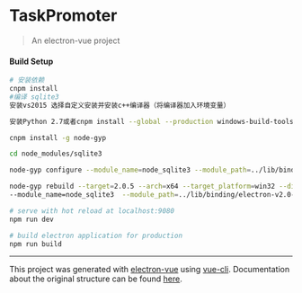 # TaskPromoter

> An electron-vue project 

#### Build Setup

``` bash
# 安装依赖
cnpm install
#编译 sqlite3
安装vs2015 选择自定义安装并安装c++编译器（将编译器加入环境变量）

安装Python 2.7或者cnpm install --global --production windows-build-tools

cnpm install -g node-gyp

cd node_modules/sqlite3

node-gyp configure --module_name=node_sqlite3 --module_path=../lib/binding/electron-v2.0-win32-x64

node-gyp rebuild --target=2.0.5 --arch=x64 --target_platform=win32 --dist-url=https://atom.io/download/electron 
--module_name=node_sqlite3  --module_path=../lib/binding/electron-v2.0-win32-x64 --runtime=electron

# serve with hot reload at localhost:9080
npm run dev

# build electron application for production
npm run build


```

---

This project was generated with [electron-vue](https://github.com/SimulatedGREG/electron-vue) using [vue-cli](https://github.com/vuejs/vue-cli). Documentation about the original structure can be found [here](https://simulatedgreg.gitbooks.io/electron-vue/content/index.html).
